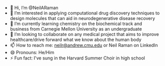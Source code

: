 - 👋 Hi, I’m @NeilARaman
- 👀 I’m interested in applying computational drug discovery techniques to design molecules that can aid in neurodegenerative disease recovery
- 🌱 I’m currently learning chemistry on the biochemical track and business from Carnegie Mellon University as an undergraduate
- 🤝 I’m looking to collaborate on any medical project that aims to improve healthcare/drive forward what we know about the human body
- 📫 How to reach me: neilr@andrew.cmu.edu or Neil Raman on LinkedIn
- 😄 Pronouns: He/Him
- ⚡ Fun fact: I've sung in the Harvard Summer Choir in high school

<!---
NeilARaman/NeilARaman is a ✨ special ✨ repository because its `README.md` (this file) appears on your GitHub profile.
You can click the Preview link to take a look at your changes.
--->
